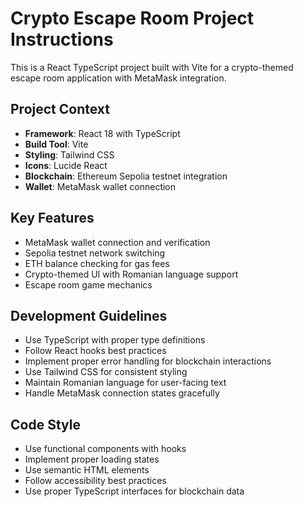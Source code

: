 <!-- Use this file to provide workspace-specific custom instructions to Copilot. For more details, visit https://code.visualstudio.com/docs/copilot/copilot-customization#_use-a-githubcopilotinstructionsmd-file -->

# Crypto Escape Room Project Instructions

This is a React TypeScript project built with Vite for a crypto-themed escape room application with MetaMask integration.

## Project Context
- **Framework**: React 18 with TypeScript
- **Build Tool**: Vite
- **Styling**: Tailwind CSS
- **Icons**: Lucide React
- **Blockchain**: Ethereum Sepolia testnet integration
- **Wallet**: MetaMask wallet connection

## Key Features
- MetaMask wallet connection and verification
- Sepolia testnet network switching
- ETH balance checking for gas fees
- Crypto-themed UI with Romanian language support
- Escape room game mechanics

## Development Guidelines
- Use TypeScript with proper type definitions
- Follow React hooks best practices
- Implement proper error handling for blockchain interactions
- Use Tailwind CSS for consistent styling
- Maintain Romanian language for user-facing text
- Handle MetaMask connection states gracefully

## Code Style
- Use functional components with hooks
- Implement proper loading states
- Use semantic HTML elements
- Follow accessibility best practices
- Use proper TypeScript interfaces for blockchain data
